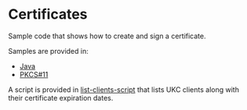 # Certificates

Sample code that shows how to create and sign a certificate.

Samples are provided in:
- [Java](./java)
- [PKCS#11](./pkcs11)

A script is provided in [list-clients-script](./list-clients-script) that lists UKC clients along with their certificate expiration dates.
